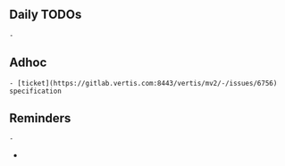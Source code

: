 ## Daily TODOs
	-
## Adhoc
	- [ticket](https://gitlab.vertis.com:8443/vertis/mv2/-/issues/6756) specification
## Reminders
	-
-